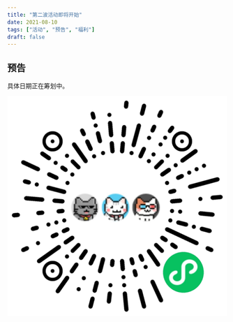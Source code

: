 ```yaml
---
title: "第二波活动即将开始"
date: 2021-08-10
tags: ["活动", "预告", "福利"]
draft: false
---
```


## 预告

具体日期正在筹划中。

![](/images/qrcode.jpg)
